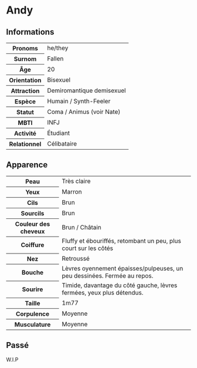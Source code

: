 # Andy

## Informations

<table>
<tr>
	<th>Pronoms</th><td>he/they</td>
</tr>
<tr>
	<th>Surnom</th><td>Fallen</td>
</tr>
<tr>
	<th>Âge</th><td>20</td>
</tr>
<tr>
	<th>Orientation</th><td>Bisexuel</td>
</tr>
<tr>
	<th>Attraction</th><td>Demiromantique demisexuel</td>
</tr>
<tr>
	<th>Espèce</th><td>Humain / Synth-Feeler</td>
</tr>
<tr>
	<th>Statut</th><td>Coma / Animus (voir Nate)</td>
</tr>
<tr>
	<th>MBTI</th><td>INFJ</td>
</tr>
<tr>
	<th>Activité</th><td>Étudiant</td>
</tr>
<tr>
	<th>Relationnel</th><td>Célibataire</td>
</tr>
</table>

## Apparence

<table>
<tr>
	<th>Peau</th><td>Très claire</td>
</tr>
<tr>
	<th>Yeux</th><td>Marron</td>
</tr>
<tr>
	<th>Cils</th><td>Brun</td>
</tr>
<tr>
	<th>Sourcils</th><td>Brun </td>
</tr>
<tr>
	<th>Couleur des cheveux</th><td>Brun / Châtain</td>
</tr>
<tr>
	<th>Coiffure</th><td>Fluffy et ébouriffés, retombant un peu, plus court sur les côtés</td>
</tr>
<tr>
	<th>Nez</th><td>Retroussé</td>
</tr>
<tr>
	<th>Bouche</th><td>Lèvres oyennement épaisses/pulpeuses, un peu dessinées. Fermée au repos.</td>
</tr>
<tr>
	<th>Sourire</th><td>Timide, davantage du côté gauche, lèvres fermées, yeux plus détendus.</td>
</tr>
<tr>
	<th>Taille</th><td>1m77</td>
</tr>
<tr>
	<th>Corpulence</th><td>Moyenne</td>
</tr>
<tr>
	<th>Musculature</th><td>Moyenne</td>
</tr>
</table>

## Passé

W.I.P
